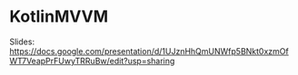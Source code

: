 # KotlinMVVM

Slides: https://docs.google.com/presentation/d/1UJznHhQmUNWfp5BNkt0xzmOfWT7VeapPrFUwyTRRuBw/edit?usp=sharing
